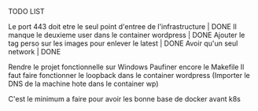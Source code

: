 TODO LIST


Le port 443 doit etre le seul point d'entree de l'infrastructure | DONE
Il manque le deuxieme user dans le container wordpress | DONE
Ajouter le tag perso sur les images pour enlever le latest | DONE
Avoir qu'un seul network | DONE

Rendre le projet fonctionnelle sur Windows
Paufiner encore le Makefile
Il faut faire fonctionner le loopback dans le container wordpress (Importer le DNS de la machine hote dans le container wp)

C'est le minimum a faire pour avoir les bonne base de docker avant k8s
